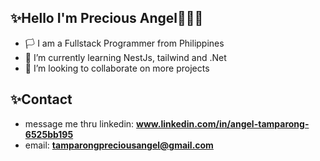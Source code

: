 ## ✨Hello I'm **Precious Angel**👊🏼💪

- 🏳️ I am a Fullstack Programmer from Philippines
- 🌱 I’m currently learning NestJs, tailwind and .Net
- 💞️ I’m looking to collaborate on more projects

## ✨Contact
- message me thru linkedin: **www.linkedin.com/in/angel-tamparong-6525bb195**
- email: **tamparongpreciousangel@gmail.com**

<!---
PATamparong/PATamparong is a ✨ special ✨ repository because its `README.md` (this file) appears on your GitHub profile.
You can click the Preview link to take a look at your changes.
--->
